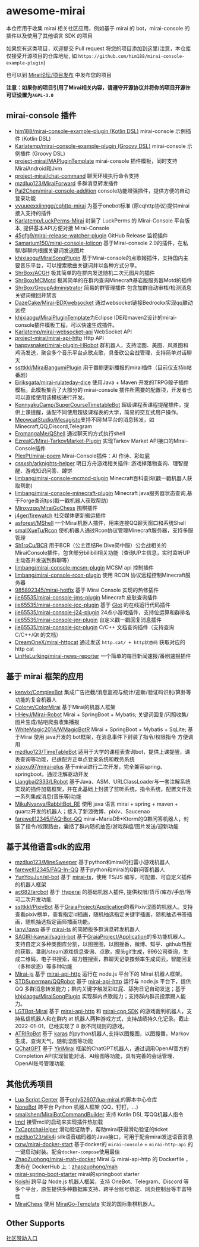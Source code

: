 # awesome-mirai

本仓库用于收集 mirai 相关社区应用，例如基于 mirai 的 bot，mirai-console 的插件以及使用了其他语言 SDK 的项目

如果您有这类项目，欢迎提交 Pull request 将您的项目添加到这里(注意，本仓库仅接受开源项目的仓库地址, 如 `https://github.com/him188/mirai-console-example-plugin`)

也可以到 [Mirai论坛/项目发布](https://mirai.mamoe.net/category/6/) 中发布您的项目

**注意：如果你的项目引用了Mirai相关内容，请遵守开源协议并将你的项目开源许可证设置为`AGPL-3.0`**

## mirai-console 插件
- [him188/mirai-console-example-plugin (Kotlin DSL)](https://github.com/him188/mirai-console-example-plugin) mirai-console 示例插件 (Kotlin DSL)
- [Karlatemp/mirai-console-example-plugin (Groovy DSL)](https://github.com/Karlatemp/mirai-console-example-plugin) mirai-console 示例插件 (Groovy DSL)
- [project-mirai/MAPluginTemplate](https://github.com/project-mirai/MAPluginTemplate) mirai-console 插件模板，同时支持MiraiAndroid和Jvm
- [project-mirai/chat-command](https://github.com/project-mirai/chat-command) 聊天环境执行命令支持
- [mzdluo123/MiraiForward](https://github.com/mzdluo123/MiraiForward) 多群消息转发插件
- [Pai2Chen/mirai-console-addition](https://github.com/Pai2Chen/mirai-console-addition) console功能增强插件，提供方便的自动登录功能
- [yyuueexxiinngg/cqhttp-mirai](https://github.com/yyuueexxiinngg/cqhttp-mirai) 为基于onebot标准 (原cqhttp协议)提供mirai接入支持的插件
- [Karlatemp/LuckPerms-Mirai](https://github.com/Karlatemp/LuckPerms-Mirai) 封装了 LuckPerms 的 Mirai-Console 平台版本, 提供基本API方便对接 Mirai-Console
- [45gfg9/mirai-release-watcher-plugin](https://github.com/45gfg9/mirai-release-watcher-plugin) GitHub Release 监视插件
- [Samarium150/mirai-console-lolicon](https://github.com/Samarium150/mirai-console-lolicon) 基于Mirai-console 2.0的插件，在私聊/群聊内根据关键词发送图片
- [khjxiaogu/MiraiSongPlugin](https://github.com/khjxiaogu/MiraiSongPlugin) 基于Mirai-console的点歌姬插件，支持国内主要音乐平台，可以搜索歌曲关键词并以各种方式分享。  
- [ShrBox/ACGH](https://github.com/ShrBox/ACGH) 极其简单的在群内发送随机二次元图片的插件  
- [ShrBox/MCMotd](https://github.com/ShrBox/MCMotd) 极其简单的在群内查询Minecraft基岩版服务器Motd的插件  
- [ShrBox/GroupAdministrator](https://github.com/ShrBox/GroupAdministrator) 简易的群管理插件 包含加群自动审核/检测消息关键词撤回并禁言  
- [DazeCake/Mirai-BDXwebsocket](https://github.com/DazeCake/Mirai-BDXwebsocket) 通过websocket链接Bedrockx实现qq联动远控 
- [khjxiaogu/MiraiPluginTemplate](https://github.com/khjxiaogu/MiraiPluginTemplate)为Eclipse IDE和maven2设计的mirai-console插件模板工程，可以快速生成插件。
- [Karlatemp/mirai-websocket-api](https://github.com/Karlatemp/mirai-websocket-api) WebSocket API
- [project-mirai/mirai-api-http](https://github.com/project-mirai/mirai-api-http) Http API
- [happysnaker/mirai-plugin-HRobot](https://github.com/happysnaker/mirai-plugin-HRobot) 群机器人，支持涩图、美图、风景图和鸡汤发送，聚合多个音乐平台点歌点歌，具备砍公会战管理，支持简单对话聊天
- [ssttkkl/MiraiBangumiPlugin](https://github.com/ssttkkl/MiraiBangumiPlugin) 用于番剧更新播报的mirai插件（目前仅支持b站番剧）
- [Eiriksgata/mirai-rulateday-dice](https://github.com/Eiriksgata/mirai-rulateday-dice) 使用Java + Maven 开发的TRPG骰子插件模板。此模板集合了大部分的 mirai-console 插件所需要的配置项，开发者也可以直接使用该模板进行开发。
- [KonnyakuCamp/SuperCourseTimetableBot](https://github.com/KonnyakuCamp/SuperCourseTimetableBot) 超级课程表课程提醒插件，提供上课提醒，适配不同使用超级课程表的大学，简易的交互式用户操作。
- [MeowcatStudio/Mesagisto](https://github.com/MeowCat-Studio/mesagisto)支持不同IM平台的消息转发，如Minecraft,QQ,Discord,Telegram
- [EromangaMe/QShell](https://github.com/EromangaMe/QShell) 通过聊天的方式执行shell
- [EzrealC/Mirai-TarkovMarket-Plugin](https://github.com/EzrealC/Mirai-TarkovMarket-Plugin) 实现Tarkov Market API接口的Mirai-Console插件
- [PlexPt/mirai-poem](https://github.com/PlexPt/mirai-poem) Mirai-Console插件：AI 作诗、彩虹屁
- [cssxsh/arknights-helper](https://github.com/cssxsh/arknights-helper) 明日方舟游戏相关插件: 游戏掉落物查询、理智提醒、游戏知识问答、蹲饼
- [limbang/mirai-console-mcmod-plugin](https://github.com/limbang/mirai-console-mcmod-plugin) Minecraft百科查询(戳一戳机器人获取帮助)
- [limbang/mirai-console-minecraft-plugin](https://github.com/limbang/mirai-console-minecraft-plugin) Minecraft java服务器状态查询,基于Forge查询tps(戳一戳机器人获取帮助)
- [Minxyzgo/MiraiGoChess](https://github.com/Minxyzgo/MiraiGoChess) 围棋插件
- [j4ger/firewatch](https://github.com/j4ger/firewatch) 社交媒体更新搬运插件
- [asforest/MShell](https://github.com/asforest/MShell) 一个Mirai机器人插件，用来连接QQ聊天窗口和系统Shell
- [smallXueTu/Rcon](https://github.com/smallXueTu/Rcon) 使机机器人通过Rcon协议管理Minecraft服务器，支持多服管理
- [Sh1roCu/BCR](https://github.com/Sh1roCu/BCR) 用于BCR（公主连结Re:Dive简中服）公会战相关的MiraiConsole插件，包含部分bilibili相关功能（查询UP主信息，实时监听UP主动态并发送到群聊等）
- [limbang/mirai-console-mcsm-plugin](https://github.com/limbang/mirai-console-mcsm-plugin) MCSM api 控制插件
- [limbang/mirai-console-rcon-plugin](https://github.com/limbang/mirai-console-rcon-plugin) 使用 RCON 协议远程控制Minecraft服务器
- [985892345/mirai-hotfix](https://github.com/985892345/mirai-hotfix) 基于 Mirai Console 实现的热修插件
- [jie65535/mirai-console-jms-plugin](https://github.com/jie65535/mirai-console-jms-plugin) Minecraft 皮肤查询插件
- [jie65535/mirai-console-jcc-plugin](https://github.com/jie65535/mirai-console-jcc-plugin) 基于 [Glot](https://glot.io) 的在线运行代码插件
- [jie65535/mirai-console-j24-plugin](https://github.com/jie65535/mirai-console-j24-plugin) 24点小游戏插件，支持位运算和群排名
- [jie65535/mirai-console-jnr-plugin](https://github.com/jie65535/mirai-console-jnr-plugin) 自定义戳一戳回复消息插件
- [jie65535/mirai-console-jcr-plugin](https://github.com/jie65535/mirai-console-jcr-plugin) C/C++ 文档查询插件（支持查询 C/C++/Qt 的文档）
- [DreamOneX/mirai-httpcat](https://github.com/DreamOneX/mirai-httpcat) 通过发送 `http.cat/ + http状态码` 获取对应的 http cat
- [LinHeLurking/mirai-news-reporter](https://github.com/LinHeLurking/mirai-news-reporter) 一个简单的每日新闻速报/番剧速报插件

## 基于 mirai 框架的应用
- [kenvix/ComplexBot](https://github.com/kenvix/ComplexBot) 集成广告拦截/消息监视与统计/迎新/验证码识别/算卦等功能的复合机器人
- [Coloryr/ColorMirai](https://github.com/Coloryr/ColorMirai) 基于Mirai的机器人框架
- [HHeyJ/Mirai-Robot](https://github.com/HHeyJ/Mirai-Robot) Mirai + SpringBoot + Mybatis; 关键词回复/闪照收集/图片生成/贴吧爬虫收集播报
- [WhiteMagic2014/WMagicBotR](https://github.com/WhiteMagic2014/WMagicBotR) Mirai + SpringBoot + Mybatis + SqLite; 基于Mirai 使用 java开发的 bot框架，在消息事件下封装了指令/权限指令 方便调用
- [mzdluo123/TimeTableBot](https://github.com/mzdluo123/TimeTableBot) 适用于大学的课程表查询bot，提供上课提醒，课表查询等功能，已适配方正单点登录系统和教务系统
- [xiaoxu97/mirai-plus](https://github.com/xiaoxu97/mirai-plus) 基于mirai进行二次开发，完全兼容spring、springboot，通过注解驱动开发
- [Liangbai2333/LRobot](https://github.com/Liangbai2333/LRobot) 基于Java、ASM、URLClassLoader与一套注解系统实现的插件加载框架，并在此基础上封装了监听系统，指令系统，配置文件及一系列集成消息(音乐等)功能
- [MikuNyanya/RabbitBot_RE](https://github.com/MikuNyanya/RabbitBot_RE) 使用 java 语言 mirai + spring + maven + quartz开发的机器人；接入了新浪微博、pixiv、Saucenao
- [farewell12345/FAQ-Bot-QQ](https://github.com/farewell12345/FAQ-Bot-QQ) mirai+MariaDB+Ktorm的Q群问答机器人，封装了指令/权限路由，囊括了群内随机抽签/游戏群组/图片发送/迎新功能

## 基于其他语言sdk的应用
- [mzdluo123/MineSweeper](https://github.com/mzdluo123/MineSweeper) 基于python和mirai的扫雷小游戏机器人
- [farewell12345/FAQ-In-QQ](https://github.com/farewell12345/FAQ-In-QQ) 基于python和mirai的Q群问答机器人
- [YunYouJun/el-bot](https://github.com/YunYouJun/el-bot) 基于 [mirai-ts](https://github.com/YunYouJun/mirai-ts)，使用 TS/JS 编写，可配置、可自定义插件的机器人框架
- [ac682/arcbot](https://github.com/ac682/arcbot) 基于 [Hyperai](https://github.com/theGravityLab/ProjHyperai) 的基础机器人插件, 提供权限/货币/库存/手册/等可二次开发功能
- [ssttkkl/PixivBot](https://github.com/ssttkkl/PixivBot) 基于[GraiaProject/Application](https://github.com/GraiaProject/Application)的看Pixiv涩图的机器人。支持查看pixiv榜单，查看指定id插画，随机抽选指定关键字插画，随机抽选书签插画，随机抽选指定画师插画功能。
- [lanyi/qwq](https://github.com/BSG-75/qwq) 基于 [mirai-ts](https://github.com/YunYouJun/mirai-ts) 的简陋版多群消息转发机器人
- [SAGIRI-kawaii/sagiri-bot](https://github.com/SAGIRI-kawaii/sagiri-bot) 基于[GraiaProject/Application](https://github.com/GraiaProject/Application)的多功能机器人。支持自定义多种类图库分割，以图搜图，以图搜番，微博、知乎、github热搜的获取，番剧/steam游戏信息查询、点歌，摸头gif生成，996公司查询，生成二维码，电子书搜索，磁力链搜索，群聊天记录按频率生成词云，智能回复（多种状态）等多种功能
- [Mirai-js](https://github.com/drinkal/Mirai-js) 基于 [mirai-api-http](https://github.com/project-mirai/mirai-api-http) 运行在 node.js 平台下的 Mirai 机器人框架。
- [STDSuperman/QQRobot](https://github.com/STDSuperman/QQRobot) 基于 [mirai-api-http](https://github.com/project-mirai/mirai-api-http) 运行与 node.js 平台下，提供 QQ 多群消息转发能力；群内关键字触发彩虹屁、舔狗日记自动发送；基于 [khjxiaogu/MiraiSongPlugin](https://github.com/khjxiaogu/MiraiSongPlugin) 实现群内点歌能力；支持群内群员投票踢人能力。
- [LGTBot-Mirai](https://github.com/slontia/lgtbot-mirai) 基于 [mirai-api-http](https://github.com/project-mirai/mirai-api-http) 和 [mirai-cpp SDK](https://github.com/cyanray/mirai-cpp) 的游戏裁判机器人，支持私信机器人和在群内 at 机器人两种游戏方式，支持战绩持久化记录。截止 2022-01-01，已经实现了 8 款不同规则的游戏。  
- [ATRIRoBot](https://github.com/ShiroDoMain/ATRI-qqbot) 基于 [karas](https://github.com/ShiroDoMain/karas) 的python机器人,支持以图搜图，以图搜番，Markov生成，查询天气，随机涩图等功能  
- [QChatGPT](https://github.com/RockChinQ/QChatGPT) 基于 [YiriMirai](https://github.com/YiriMiraiProject/YiriMirai) 框架的ChatGPT机器人，通过调用OpenAI官方的Completion API实现智能对话、AI绘图等功能，具有完善的会话管理、OpenAI账号管理功能  

## 其他优秀项目

- [Lua Script Center](https://gitee.com/ooooonly/lua-mirai-project/tree/master/ScriptCenter) 基于[only52607/lua-mirai ](https://github.com/only52607/lua-mirai) 的脚本中心仓库
- [NoneBot](https://github.com/nonebot/nonebot2) 跨平台 Python 机器人框架 (QQ，钉钉，...)
- [smallshen/MiraiBotCommandBuilder](https://github.com/smallshen/MiraiBotCommandBuilder) 支持 Kotlin DSL 写QQ机器人指令
- [lmcl](https://github.com/lc6a/lmcl) 接管mcl的启动来实现插件热加载
- [TxCaptchaHelper](https://github.com/mzdluo123/TxCaptchaHelper) 滑动验证助手，帮助mirai获得滑动验证的ticket
- [mzdluo123/silk4j](https://github.com/mzdluo123/silk4j) silk语音编码器的Java接口，可用于配合mirai发送语音消息
- [rxrw/mirai-docker-start](https://github.com/rxrw/mirai-docker-starter) 基于docker的 `mirai-console` + `mirai-http-api` 的一键启动封装。配合`docker-compose`使用最佳
- [ZhaoZuohong/mirai-mah-docker](https://github.com/ZhaoZuohong/mirai-mah-docker) Mirai 与 mirai-api-http 的 Dockerfile ，发布在 DockerHub 上：[zhaozuohong/mah](https://hub.docker.com/r/zhaozuohong/mah)
- [mirai-spring-boot-starter](https://github.com/mzdluo123/mirai-spring-boot-starter) mirai的springboot starter
- [Koishi](https://github.com/koishijs/koishi) 跨平台 Node.js 机器人框架，支持 OneBot、Telegram、Discord 等多个平台，原生提供多种数据库支持、跨平台账号绑定、网页控制台等丰富特性
- [MiraiChess](https://github.com/aimerneige/MiraiChess) 使用 [MiraiGo-Template](https://github.com/Logiase/MiraiGo-Template) 实现的国际象棋机器人。

## Other Supports
[社区赞助入口](https://github.com/project-mirai/mirai-sponsor)
